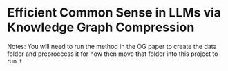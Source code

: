 # Efficient Common Sense in LLMs via Knowledge Graph Compression

Notes:
You will need to run the method in the OG paper to create the data folder and preproccess it for now then move that folder into this project to run it
